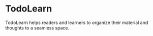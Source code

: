 # TodoLearn

TodoLearn helps readers and learners to organize their material and thoughts to a seamless space.